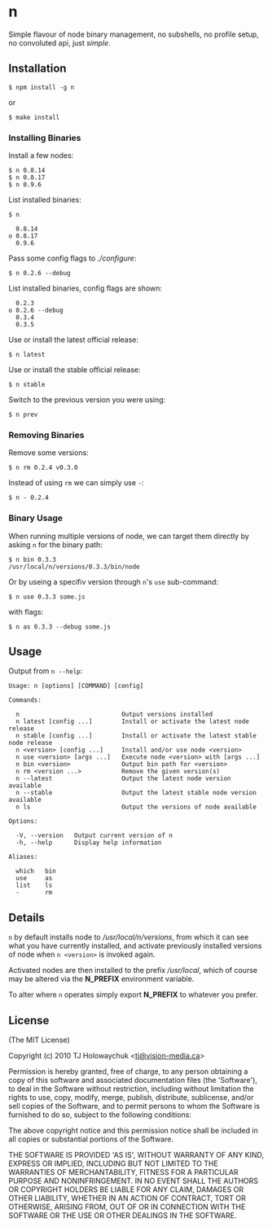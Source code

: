 # n

Simple flavour of node binary management, no subshells, no profile setup, no convoluted api, just _simple_.

## Installation

    $ npm install -g n

or

    $ make install

### Installing Binaries

Install a few nodes:

    $ n 0.8.14
    $ n 0.8.17
    $ n 0.9.6

List installed binaries:

    $ n

      0.8.14
    ο 0.8.17
      0.9.6

Pass some config flags to _./configure_:

    $ n 0.2.6 --debug

List installed binaries, config flags are shown:

      0.2.3
    ο 0.2.6 --debug
      0.3.4
      0.3.5

Use or install the latest official release:

    $ n latest

Use or install the stable official release:

    $ n stable

Switch to the previous version you were using:

    $ n prev

### Removing Binaries

Remove some versions:

    $ n rm 0.2.4 v0.3.0

Instead of using `rm` we can simply use `-`:

    $ n - 0.2.4

### Binary Usage

When running multiple versions of node, we can target
them directly by asking `n` for the binary path:

    $ n bin 0.3.3
    /usr/local/n/versions/0.3.3/bin/node

Or by useing a specifiv version through `n`'s `use` sub-command:

    $ n use 0.3.3 some.js

with flags:

    $ n as 0.3.3 --debug some.js

## Usage

 Output from `n --help`:

    Usage: n [options] [COMMAND] [config]

    Commands:

      n                            Output versions installed
      n latest [config ...]        Install or activate the latest node release
      n stable [config ...]        Install or activate the latest stable node release
      n <version> [config ...]     Install and/or use node <version>
      n use <version> [args ...]   Execute node <version> with [args ...]
      n bin <version>              Output bin path for <version>
      n rm <version ...>           Remove the given version(s)
      n --latest                   Output the latest node version available
      n --stable                   Output the latest stable node version available
      n ls                         Output the versions of node available

    Options:

      -V, --version   Output current version of n
      -h, --help      Display help information

    Aliases:

      which   bin
      use     as
      list    ls
      -       rm

## Details

 `n` by default installs node to _/usr/local/n/versions_, from
 which it can see what you have currently installed, and activate previously installed versions of node when `n <version>` is invoked again.

 Activated nodes are then installed to the prefix _/usr/local_, which of course may be altered via the __N_PREFIX__ environment variable.

 To alter where `n` operates simply export __N_PREFIX__ to whatever you prefer.

## License

(The MIT License)

Copyright (c) 2010 TJ Holowaychuk &lt;tj@vision-media.ca&gt;

Permission is hereby granted, free of charge, to any person obtaining
a copy of this software and associated documentation files (the
'Software'), to deal in the Software without restriction, including
without limitation the rights to use, copy, modify, merge, publish,
distribute, sublicense, and/or sell copies of the Software, and to
permit persons to whom the Software is furnished to do so, subject to
the following conditions:

The above copyright notice and this permission notice shall be
included in all copies or substantial portions of the Software.

THE SOFTWARE IS PROVIDED 'AS IS', WITHOUT WARRANTY OF ANY KIND,
EXPRESS OR IMPLIED, INCLUDING BUT NOT LIMITED TO THE WARRANTIES OF
MERCHANTABILITY, FITNESS FOR A PARTICULAR PURPOSE AND NONINFRINGEMENT.
IN NO EVENT SHALL THE AUTHORS OR COPYRIGHT HOLDERS BE LIABLE FOR ANY
CLAIM, DAMAGES OR OTHER LIABILITY, WHETHER IN AN ACTION OF CONTRACT,
TORT OR OTHERWISE, ARISING FROM, OUT OF OR IN CONNECTION WITH THE
SOFTWARE OR THE USE OR OTHER DEALINGS IN THE SOFTWARE.
